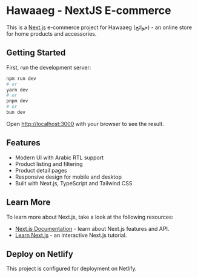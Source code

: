 # Hawaaeg - NextJS E-commerce

This is a [Next.js](https://nextjs.org) e-commerce project for Hawaaeg (حوائج) - an online store for home products and accessories.

## Getting Started

First, run the development server:

```bash
npm run dev
# or
yarn dev
# or
pnpm dev
# or
bun dev
```

Open [http://localhost:3000](http://localhost:3000) with your browser to see the result.

## Features

- Modern UI with Arabic RTL support
- Product listing and filtering
- Product detail pages
- Responsive design for mobile and desktop
- Built with Next.js, TypeScript and Tailwind CSS

## Learn More

To learn more about Next.js, take a look at the following resources:

- [Next.js Documentation](https://nextjs.org/docs) - learn about Next.js features and API.
- [Learn Next.js](https://nextjs.org/learn) - an interactive Next.js tutorial.

## Deploy on Netlify

This project is configured for deployment on Netlify.
